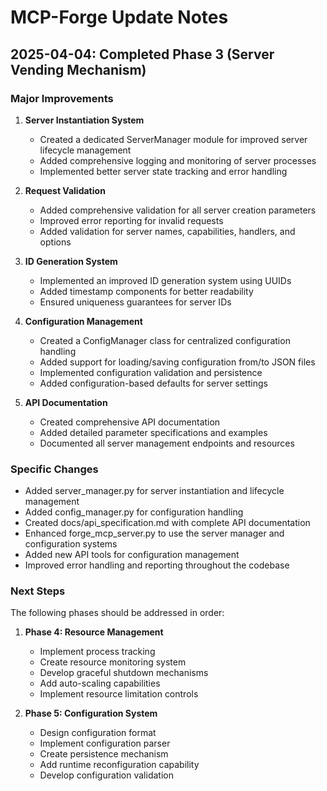 # MCP-Forge Update Notes

## 2025-04-04: Completed Phase 3 (Server Vending Mechanism)

### Major Improvements

1. **Server Instantiation System**
   - Created a dedicated ServerManager module for improved server lifecycle management
   - Added comprehensive logging and monitoring of server processes
   - Implemented better server state tracking and error handling

2. **Request Validation**
   - Added comprehensive validation for all server creation parameters
   - Improved error reporting for invalid requests
   - Added validation for server names, capabilities, handlers, and options

3. **ID Generation System**
   - Implemented an improved ID generation system using UUIDs
   - Added timestamp components for better readability
   - Ensured uniqueness guarantees for server IDs

4. **Configuration Management**
   - Created a ConfigManager class for centralized configuration handling
   - Added support for loading/saving configuration from/to JSON files
   - Implemented configuration validation and persistence
   - Added configuration-based defaults for server settings

5. **API Documentation**
   - Created comprehensive API documentation
   - Added detailed parameter specifications and examples
   - Documented all server management endpoints and resources

### Specific Changes

- Added server_manager.py for server instantiation and lifecycle management
- Added config_manager.py for configuration handling
- Created docs/api_specification.md with complete API documentation
- Enhanced forge_mcp_server.py to use the server manager and configuration systems
- Added new API tools for configuration management
- Improved error handling and reporting throughout the codebase

### Next Steps

The following phases should be addressed in order:

1. **Phase 4: Resource Management**
   - Implement process tracking
   - Create resource monitoring system
   - Develop graceful shutdown mechanisms
   - Add auto-scaling capabilities
   - Implement resource limitation controls

2. **Phase 5: Configuration System**
   - Design configuration format
   - Implement configuration parser
   - Create persistence mechanism
   - Add runtime reconfiguration capability
   - Develop configuration validation 